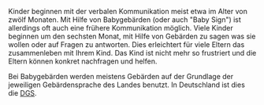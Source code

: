 Kinder beginnen mit der verbalen Kommunikation meist etwa im
Alter von zwölf Monaten. Mit Hilfe von Babygebärden (oder auch "Baby Sign") ist
allerdings oft auch eine frühere Kommunikation möglich. Viele Kinder beginnen
um den sechsten Monat, mit Hilfe von Gebärden zu sagen was sie wollen oder auf
Fragen zu antworten. Dies erleichtert für viele Eltern das zusammenleben mit
Ihrem Kind. Das Kind ist nicht mehr so frustriert und die Eltern können konkret
nachfragen und helfen.

Bei Babygebärden werden meistens Gebärden auf der Grundlage der jeweiligen
Gebärdensprache des Landes benutzt. In Deutschland ist dies die [DGS](/dgs/1_einleitung).

